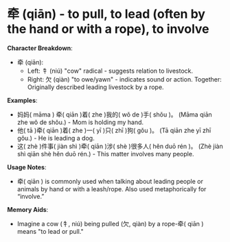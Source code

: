 # **牵 (qiān) - to pull, to lead (often by the hand or with a rope), to involve**

**Character Breakdown**:  
- 牵 (qiān):
  - Left: 牜 (niú) "cow" radical - suggests relation to livestock.
  - Right: 欠 (qiàn) "to owe/yawn" - indicates sound or action.
  Together: Originally described leading livestock by a rope.

**Examples**:  
- 妈妈( māma ) 牵( qiān )着( zhe )我的( wǒ de )手( shǒu )。 (Māma qiān zhe wǒ de shǒu.) - Mom is holding my hand.  
- 他( tā )牵( qiān )着( zhe )一( yī )只( zhī )狗( gǒu )。 (Tā qiān zhe yī zhī gǒu.) - He is leading a dog.  
- 这( zhè )件事( jiàn shì )牵( qiān )涉( shè )很多人( hěn duō rén )。 (Zhè jiàn shì qiān shè hěn duō rén.) - This matter involves many people.

**Usage Notes**:  
- 牵( qiān ) is commonly used when talking about leading people or animals by hand or with a leash/rope. Also used metaphorically for “involve.”

**Memory Aids**:  
- Imagine a cow (牜, niú) being pulled (欠, qiàn) by a rope-牵( qiān ) means "to lead or pull."